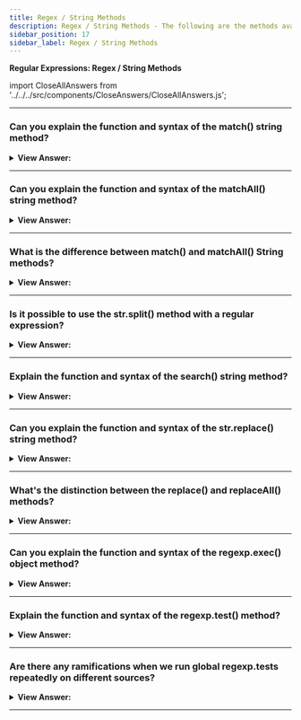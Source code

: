 ```yaml
---
title: Regex / String Methods
description: Regex / String Methods - The following are the methods available in the regular expression and string objects. The methods are used to match text against regular expressions and to perform string operations.
sidebar_position: 17
sidebar_label: Regex / String Methods
---
```


**Regular Expressions: Regex / String Methods**

import CloseAllAnswers from '../../../src/components/CloseAnswers/CloseAllAnswers.js';

<CloseAllAnswers />

---

### Can you explain the function and syntax of the match() string method?

<details>
  <summary><strong>View Answer:</strong></summary>
  <div>
  <div><strong>Interview Response:</strong> The match() method retrieves the result of matching a string against a regular expression. It has three standing modes: (1) If the regexp does not have flag g, then it returns the first match as an array with capturing groups and properties index (position of the match), input (input string, equals str). (2) If the regexp has flag g, it returns an array of all matches as strings without capturing groups and other details. (3) If there are no matches, no matter if there’s flag g or not, null gets returned.
    </div><br />
  <div><strong className="codeExample">Code Example:</strong><br /><br />

  <div></div>

```js
// Mode #1:
let str = 'I love JavaScript';

let result = str.match(/Java(Script)/);

alert(result[0]); // JavaScript (full match)
alert(result[1]); // Script (first capturing group)
alert(result.length); // 2

// Additional information:
alert(result.index); // 7 (match position)
alert(result.input); // I love JavaScript (source string)

// Mode #2:
let str = 'I love JavaScript';

let result = str.match(/Java(Script)/g);

alert(result[0]); // JavaScript
alert(result.length); // 1

// Mode #3:
let str = 'I love JavaScript';

let result = str.match(/HTML/);

alert(result); // null
alert(result.length); // Error: Cannot read property 'length' of null

// * If we want the result to be an array, we can write like this:

let result = str.match(regexp) || [];
```

  </div>
  </div>
</details>

---

### Can you explain the function and syntax of the matchAll() string method?

<details>
  <summary><strong>View Answer:</strong></summary>
  <div>
  <div><strong>Interview Response:</strong> The method str.matchAll(regexp) is a “newer, improved” variant of str.match. The str.matchAll() method returns an iterator of all results matching a string against a regular expression, including capturing groups. The RegExp object must have the /g flag; otherwise, a TypeError gets thrown. The matchAll() method may require a polyfill in some browsers.
    </div><br />
  <div><strong className="codeExample">Code Example:</strong><br /><br />

  <div></div>

```js
let str = '<h1>Hello, world!</h1>';
let regexp = /<(.*?)>/g;

let matchAll = str.matchAll(regexp);

alert(matchAll); // [object RegExp String Iterator], not array, but an iterable

matchAll = Array.from(matchAll); // array now

let firstMatch = matchAll[0];
alert(firstMatch[0]); // <h1>
alert(firstMatch[1]); // h1
alert(firstMatch.index); // 0
alert(firstMatch.input); // <h1>Hello, world!</h1>
```

  </div>
  </div>
</details>

---

### What is the difference between match() and matchAll() String methods?

<details>
  <summary><strong>View Answer:</strong></summary>
  <div>
  <div><strong>Interview Response:</strong> There are three differences between str.match(regexp) and str.match(regexp) string methods. The matchAll method returns an iterable object with matches instead of an array. We can make a regular array from it using Array.from. Every match gets returned as an array with capturing groups (the same format as str.match without flag g). If there are no results, it returns not null but an empty iterable object. If we use the for..of to loop over matchAll matches, then the Array.from method is unnecessary because the matchall() method returns an iterable object as its result.
    </div>
  </div>
</details>

---

### Is it possible to use the str.split() method with a regular expression?

<details>
  <summary><strong>View Answer:</strong></summary>
  <div>
  <div><strong>Interview Response:</strong> Yes, there are two ways to implement a string split. The string split method can use a regular expression or a substring as a delimiter.
    </div><br />
  <div><strong className="codeExample">Code Example:</strong><br /><br />

  <div></div>

```js
// Example: str.split(substring)
alert('12-34-56'.split('-')); // array of ['12', '34', '56']

// Example: str.split(regexp)
alert('12, 34, 56'.split(/,\s*/)); // array of ['12', '34', '56']
```

  </div>
  </div>
</details>

---

### Explain the function and syntax of the search() string method?

<details>
  <summary><strong>View Answer:</strong></summary>
  <div>
  <div><strong>Interview Response:</strong> The search() method executes a search for a match between a regular expression and this String object. The critical limitation: the search only finds the first match. If we need the positions of other matches, we should use other means, such as finding them all with str.matchAll(regexp).
    </div><br />
  <div><strong className="codeExample">Code Example:</strong><br /><br />

  <div></div>

```js
let str = 'A drop of ink may make a million think';

alert(str.search(/ink/i)); // 10 (first match position)
```

  </div>
  </div>
</details>

---

### Can you explain the function and syntax of the str.replace() string method?

<details>
  <summary><strong>View Answer:</strong></summary>
  <div>
  <div><strong>Interview Response:</strong> The replace() method returns a new string with some or all matches of a pattern replaced by a replacement. The pattern can be a string or a regular expression, and the replacement can be a string or a function to be called for each match. Using a function gives us the ultimate replacement power because it gets all the information about the match, has access to external variables, and can do everything. If a pattern is a string, only the first occurrence gets replaced.
    </div><br />
  <div><strong className="codeExample">Code Example:</strong><br /><br />

  <div></div>

```js
// replace all dashes by a colon
alert('12-34-56'.replace(/-/g, ':')); // 12:34:56

let str = 'John Smith';
// swap first and last name
alert(str.replace(/(john) (smith)/i, '$2, $1')); // Smith, John

// Using a function as the second argument
let str = 'html and css';
let result = str.replace(/html|css/gi, (str) => str.toUpperCase());
alert(result); // HTML and CSS

// Replace each match by its position in the string:
alert('Ho-Ho-ho'.replace(/ho/gi, (match, offset) => offset)); // 0-3-6
```

  </div>
  </div>
</details>

---

### What's the distinction between the replace() and replaceAll() methods?

<details>
  <summary><strong>View Answer:</strong></summary>
  <div>
  <div><strong>Interview Response:</strong> This method is essentially the same as str.replace, with two significant differences. (1) If the first argument is a string, it replaces all occurrences of the string, while the replace method replaces only the first occurrence. (2) If the first argument is a regular expression without the g flag, an error occurs. With the g flag, it works the same as the replace method. The primary use case for replaceAll is replacing all occurrences of a string.
    </div><br />
  <div><strong className="codeExample">Code Example:</strong><br /><br />

  <div></div>

```js
// replace all dashes by a colon
alert('12-34-56'.replaceAll('-', ':')); // 12:34:56
```

  </div>
  </div>
</details>

---

### Can you explain the function and syntax of the regexp.exec() object method?

<details>
  <summary><strong>View Answer:</strong></summary>
  <div>
  <div><strong>Interview Response:</strong> The method regexp.exec(str) method returns a match for regexp in the string str. Unlike previous methods, it gets called on a regexp, but not on a string. Depending on whether the regexp includes flag g, it works differently. If no g option is used, regexp.exec(str) gives the first match precisely as str.match (regexp). This behavior does not bring anything new. But if there’s flag g, then a call to regexp.exec(str) returns the first match and saves the position immediately after it in the property regexp.lastIndex. The next such call starts the search from position regexp.lastIndex, returns the next match, and saves the position after it in regexp.lastIndex. If there are no matches, regexp.exec returns null and resets regexp.lastIndex to 0. So, repeated calls return all matches one after another, using property regexp.lastIndex to keep track of the current search position.
    </div><br />
  <div><strong className="codeExample">Code Example:</strong><br /><br />

  <div></div>

```js
let str = 'More about JavaScript at https://javascript.info';
let regexp = /javascript/gi;

let result;

while ((result = regexp.exec(str))) {
  alert(`Found ${result[0]} at position ${result.index}`);
  // Found JavaScript at position 11, then
  // Found javascript at position 33
}

// Search from a given position by manually setting lastIndex.
let str = 'Hello, world!';

let regexp = /\w+/g; // without flag "g", lastIndex property is ignored
regexp.lastIndex = 5; // search from 5th position (from the comma)

alert(regexp.exec(str)); // world

// replace flag g with y
let str = 'Hello, world!';

let regexp = /\w+/y;
regexp.lastIndex = 5; // search exactly at position 5

alert(regexp.exec(str)); // null
```

  </div>
  </div>
</details>

---

### Explain the function and syntax of the regexp.test() method?

<details>
  <summary><strong>View Answer:</strong></summary>
  <div>
  <div><strong>Interview Response:</strong> The method regexp.test(str) looks for a match and returns true/false whether it exists. This expression is the most precise way to run a test on a string in our regular expressions. You should note that there are some drawbacks to using the regex.test method repeatedly on global tests (flag g).
    </div><br />
  <div><strong className="codeExample">Code Example:</strong><br /><br />

  <div></div>

```js
// Basic Example:
let str = 'I love JavaScript';

// these two tests do the same
alert(/love/i.test(str)); // true
alert(str.search(/love/i) != -1); // true

// An example with the negative answer:
let str = 'Bla-bla-bla';

alert(/love/i.test(str)); // false
alert(str.search(/love/i) != -1); // false

// Use it to search from a given position with flag g:
let regexp = /love/gi;

let str = 'I love JavaScript';

// start the search from position 10:
regexp.lastIndex = 10;
alert(regexp.test(str)); // false (no match)
```

  </div>
  </div>
</details>

---

### Are there any ramifications when we run global regexp.tests repeatedly on different sources?

<details>
  <summary><strong>View Answer:</strong></summary>
  <div>
  <div><strong>Interview Response:</strong> Yes, executing the same global regexp check on many sources several times may result in failure. When we apply the same global regexp to different inputs, we could receive an incorrect result because the regexp.test function advances the regexp.lastIndex property, forcing the search in another string to start at a non-zero position. To avoid this, we may set regexp.lastIndex=0 before each search, or we can use string methods str.match/search/... without using regexp methods, which do not use lastIndex.
    </div><br />
  <div><strong className="codeExample">Code Example:</strong><br /><br />

  <div></div>

```js
let regexp = /javascript/g; // (regexp just created: regexp.lastIndex=0)

alert(regexp.test('javascript')); // true (regexp.lastIndex=10 now)
alert(regexp.test('javascript')); // false
```

  </div>
  </div>
</details>

---
